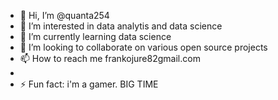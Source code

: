 - 👋 Hi, I’m @quanta254
- 👀 I’m interested in data analytis and data science
- 🌱 I’m currently learning data science
- 💞️ I’m looking to collaborate on various open source projects
- 📫 How to reach me frankojure82gmail.com
- 
- ⚡ Fun fact: i'm a gamer. BIG TIME

<!---
quanta254/quanta254 is a ✨ special ✨ repository because its `README.md` (this file) appears on your GitHub profile.
You can click the Preview link to take a look at your changes.
--->
